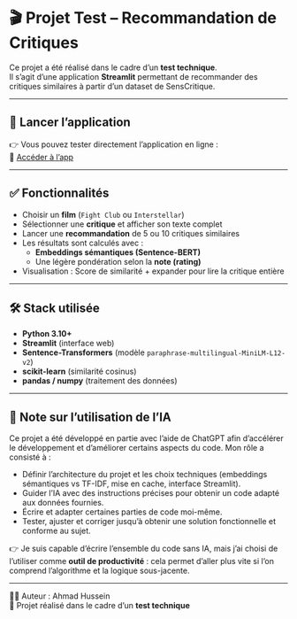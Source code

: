 # 🎬 Projet Test – Recommandation de Critiques  

Ce projet a été réalisé dans le cadre d’un **test technique**.  
Il s’agit d’une application **Streamlit** permettant de recommander des critiques similaires à partir d’un dataset de SensCritique.  

---

## 🚀 Lancer l’application  

👉 Vous pouvez tester directement l’application en ligne :  
🔗 [Accéder à l’app](https://senscritique-project.streamlit.app)  

---

## ✅ Fonctionnalités  

- Choisir un **film** (`Fight Club` ou `Interstellar`)  
- Sélectionner une **critique** et afficher son texte complet  
- Lancer une **recommandation** de 5 ou 10 critiques similaires  
- Les résultats sont calculés avec :  
  - **Embeddings sémantiques (Sentence-BERT)**  
  - Une légère pondération selon la **note (rating)**  
- Visualisation : Score de similarité + expander pour lire la critique entière

---

## 🛠️ Stack utilisée  

- **Python 3.10+**  
- **Streamlit** (interface web)  
- **Sentence-Transformers** (modèle `paraphrase-multilingual-MiniLM-L12-v2`)  
- **scikit-learn** (similarité cosinus)  
- **pandas / numpy** (traitement des données)  

---

## 🤖 Note sur l’utilisation de l’IA  

Ce projet a été développé en partie avec l’aide de ChatGPT afin d’accélérer le développement et d’améliorer certains aspects du code.
Mon rôle a consisté à :  
- Définir l’architecture du projet et les choix techniques (embeddings sémantiques vs TF-IDF, mise en cache, interface Streamlit).  
- Guider l’IA avec des instructions précises pour obtenir un code adapté aux données fournies.  
- Écrire et adapter certaines parties de code moi-même.  
- Tester, ajuster et corriger jusqu’à obtenir une solution fonctionnelle et conforme au sujet.  

👉 Je suis capable d’écrire l’ensemble du code sans IA, mais j’ai choisi de l’utiliser comme **outil de productivité** : cela permet d’aller plus vite si l’on comprend l’algorithme et la logique sous-jacente.    

---

👨‍💻 Auteur : Ahmad Hussein  
📅 Projet réalisé dans le cadre d’un **test technique**
